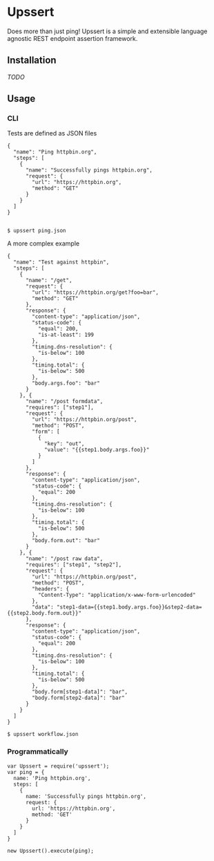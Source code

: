 # Upssert

Does more than just ping! Upssert is a simple and extensible language agnostic REST endpoint assertion framework.

## Installation

_TODO_

## Usage

### CLI

Tests are defined as JSON files

    {
      "name": "Ping httpbin.org",
      "steps": [
        {
          "name": "Successfully pings httpbin.org",
          "request": {
            "url": "https://httpbin.org",
            "method": "GET"
          }
        }
      ]
    }


    $ upssert ping.json

A more complex example

    {
      "name": "Test against httpbin",
      "steps": [
        {
          "name": "/get",
          "request": {
            "url": "https://httpbin.org/get?foo=bar",
            "method": "GET"
          },
          "response": {
            "content-type": "application/json",
            "status-code": {
              "equal": 200,
              "is-at-least": 199
            },
            "timing.dns-resolution": {
              "is-below": 100
            },
            "timing.total": {
              "is-below": 500
            },
            "body.args.foo": "bar"
          }
        }, {
          "name": "/post formdata",
          "requires": ["step1"],
          "request": {
            "url": "https://httpbin.org/post",
            "method": "POST",
            "form": [
              {
                "key": "out",
                "value": "{{step1.body.args.foo}}"
              }
            ]
          },
          "response": {
            "content-type": "application/json",
            "status-code": {
              "equal": 200
            },
            "timing.dns-resolution": {
              "is-below": 100
            },
            "timing.total": {
              "is-below": 500
            },
            "body.form.out": "bar"
          }
        }, {
          "name": "/post raw data",
          "requires": ["step1", "step2"],
          "request": {
            "url": "https://httpbin.org/post",
            "method": "POST",
            "headers": {
              "Content-Type": "application/x-www-form-urlencoded"
            },
            "data": "step1-data={{step1.body.args.foo}}&step2-data={{step2.body.form.out}}"
          },
          "response": {
            "content-type": "application/json",
            "status-code": {
              "equal": 200
            },
            "timing.dns-resolution": {
              "is-below": 100
            },
            "timing.total": {
              "is-below": 500
            },
            "body.form[step1-data]": "bar",
            "body.form[step2-data]": "bar"
          }
        }
      ]
    }

    $ upssert workflow.json

### Programmatically

    var Upssert = require('upssert');
    var ping = {
      name: 'Ping httpbin.org',
      steps: [
        {
          name: 'Successfully pings httpbin.org',
          request: {
            url: 'https://httpbin.org',
            method: 'GET'
          }
        }
      ]
    }

    new Upssert().execute(ping);
